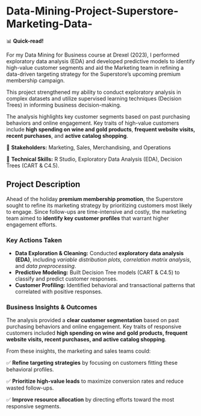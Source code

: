 # Data-Mining-Project-Superstore-Marketing-Data-

📊 **Quick-read!**

For my Data Mining for Business course at Drexel (2023), I performed exploratory data analysis (EDA) and developed predictive models to identify high-value customer segments and aid the Marketing team in refining a data-driven targeting strategy for the Superstore’s upcoming premium membership campaign.

This project strengthened my ability to conduct exploratory analysis in complex datasets and utilize supervised learning techniques (Decision Trees) in informing business decision-making.

The analysis highlights key customer segments based on past purchasing behaviors and online engagement. Key traits of high-value customers include **high spending on wine and gold products**, **frequent website visits, recent purchases**, and **active catalog shopping**.

📍 **Stakeholders:** Marketing, Sales, Merchandising, and Operations

📍 **Technical Skills:** R Studio, Exploratory Data Analysis (EDA), Decision Trees (CART & C4.5).




## **Project Description**

Ahead of the holiday **premium membership promotion**, the Superstore sought to refine its marketing strategy by prioritizing customers most likely to engage. Since follow-ups are time-intensive and costly, the marketing team aimed to **identify key customer profiles** that warrant higher engagement efforts.


### **Key Actions Taken**

- **Data Exploration & Cleaning:** Conducted **exploratory data analysis (EDA)**, including *variable distribution plots, correlation matrix analysis*, and *data preprocessing*.
- **Predictive Modeling:** Built Decision Tree models (CART & C4.5) to classify and predict customer responses.
- **Customer Profiling:** Identified behavioral and transactional patterns that correlated with positive responses.

### **Business Insights & Outcomes**

The analysis provided a **clear customer segmentation** based on past purchasing behaviors and online engagement. Key traits of responsive customers included **high spending on wine and gold products, frequent website visits, recent purchases, and active catalog shopping**.

From these insights, the marketing and sales teams could:

✅ **Refine targeting strategies** by focusing on customers fitting these behavioral profiles.

✅ **Prioritize high-value leads** to maximize conversion rates and reduce wasted follow-ups.

✅ **Improve resource allocation** by directing efforts toward the most responsive segments.
